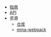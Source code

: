 - [指南](guide/README.md)
- [API](api/README.md)
- 资源
  - [仓库](https://github.com/tinajs/tina)
  - [mina-webpack](https://github.com/tinajs/mina-webpack)
